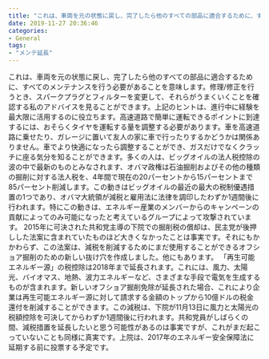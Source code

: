 ```yaml
---
title: "これは、車両を元の状態に戻し、完了したら他のすべての部品に適合するために、すべてのメンテナンスを行う必要があることを意味します。"
date: 2019-11-27 20:36:46
categories:
- General
tags:
- "メンテ延長"
---
```


これは、車両を元の状態に戻し、完了したら他のすべての部品に適合するために、すべてのメンテナンスを行う必要があることを意味します。修理/修正を行うとき、スパークプラグとフィルターを変更して、それらがうまくいくことを確認する私のアドバイスを見ることができます。上記のヒントは、進行中に経験を最大限に活用するのに役立ちます。高速道路で簡単に運転できるポイントに到達するには、おそらくタイヤを運転する量を調整する必要があります。車を高速道路に乗せたり、ガレージに置いて友人の家に車で行ったりするかどうかは関係ありません。車でより快適になったら調整することができ、ガスだけでなくクラッチに座る気分を知ることができます。多くの人は、ビッグオイルの法人税控除の波の中で最新のものとみなされます、オバマ政権は石油掘削およびその他の種類の掘削に対する法人税を、4年間で現在の20パーセントから15パーセントまで85パーセント削減します。この動きはビッグオイルの最近の最大の税制優遇措置の1つであり、オバマ大統領が減税と雇用法に法律を調印したわずか1週間後に行われます。特にこの動きは、エネルギー産業のメンバーからのキャンペーンの貢献によってのみ可能になったと考えているグループによって攻撃されています。 2015年に可決された共和党主導の下院での掘削税の償却は、民主党が後押しした法案に含まれていたものほど大きくなかったことは事実です。それにもかかわらず、この法案は、減税を削減するためにまだ使用することができるオフショア掘削のための新しい抜け穴を作成しました。他にもあります。 「再生可能エネルギー源」の税控除は2018年まで延長されます。これには、風力、太陽光、バイオマス、地熱、波力エネルギーなど、さまざまな手段で電気を生成するものが含まれます。新しいオフショア掘削免除が延長された場合、これにより企業は再生可能エネルギー源に対して請求する金額のトップから10億ドルの税金還付を削減することができます。この減税は、下院が11月13日に風力と太陽光の税額控除を可決してからわずか1週間後に行われます。共和党員がしばらくの間、減税措置を延長したいと思う可能性があるのは事実ですが、これがまだ起こっていないことも同様に真実です。上院は、2017年のエネルギー安全保障法に延期する前に投票する予定です。
